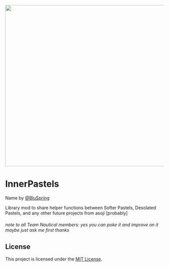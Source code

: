 <p align="center">
  <img src="https://github.com/user-attachments/assets/45d0ca04-0ea8-4886-bb1a-119ea75fa081" height="512"></img>
</p>

# InnerPastels

Name by [@BluSpring](https://github.com/BluSpring)

Library mod to share helper functions between Softer Pastels, Desolated Pastels, and any other future projects from asoji [probably]

###### note to all Team Nautical members: yes you can poke it and improve on it maybe just ask me first thanks

## License
This project is licensed under the [MIT License](LICENSE).
